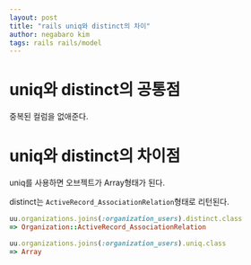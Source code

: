 ```yaml
---
layout: post
title: "rails uniq와 distinct의 차이"
author: negabaro kim
tags: rails rails/model
---
```



# uniq와 distinct의 공통점

중복된 컬럼을 없애준다.

# uniq와 distinct의 차이점

uniq를 사용하면 오브젝트가 Array형태가 된다.

distinct는 `ActiveRecord_AssociationRelation`형태로 리턴된다.

```ruby
uu.organizations.joins(:organization_users).distinct.class
=> Organization::ActiveRecord_AssociationRelation
```


```ruby
uu.organizations.joins(:organization_users).uniq.class
=> Array
```